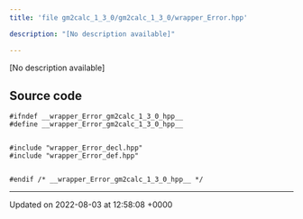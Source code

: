 ```yaml
---
title: 'file gm2calc_1_3_0/gm2calc_1_3_0/wrapper_Error.hpp'

description: "[No description available]"

---
```







[No description available]




## Source code

```
#ifndef __wrapper_Error_gm2calc_1_3_0_hpp__
#define __wrapper_Error_gm2calc_1_3_0_hpp__


#include "wrapper_Error_decl.hpp"
#include "wrapper_Error_def.hpp"


#endif /* __wrapper_Error_gm2calc_1_3_0_hpp__ */
```


-------------------------------

Updated on 2022-08-03 at 12:58:08 +0000
